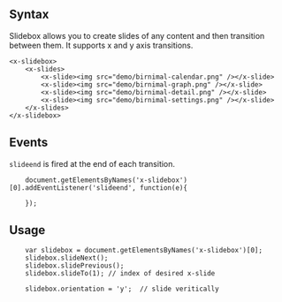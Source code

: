 
## Syntax

Slidebox allows you to create slides of any content and then transition between them.  It supports x and y axis transitions.

```
<x-slidebox>
	<x-slides>
		<x-slide><img src="demo/birnimal-calendar.png" /></x-slide>
		<x-slide><img src="demo/birnimal-graph.png" /></x-slide>
		<x-slide><img src="demo/birnimal-detail.png" /></x-slide>
		<x-slide><img src="demo/birnimal-settings.png" /></x-slide>
	</x-slides>
</x-slidebox>
```


## Events
```slideend``` is fired at the end of each transition.

```
	document.getElementsByNames('x-slidebox')[0].addEventListener('slideend', function(e){
		
	});

```

## Usage

```
	var slidebox = document.getElementsByNames('x-slidebox')[0];
	slidebox.slideNext();
	slidebox.slidePrevious();
	slidebox.slideTo(1); // index of desired x-slide
	
	slidebox.orientation = 'y';  // slide veritically 

```


